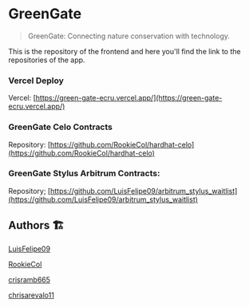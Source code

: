 # GreenGate

>GreenGate: Connecting nature conservation with technology. 

This is the repository of the frontend and here you'll find the link to the repositories of the app.

### Vercel Deploy

Vercel: [https://green-gate-ecru.vercel.app/](https://green-gate-ecru.vercel.app/)

### GreenGate Celo Contracts 

Repository: [https://github.com/RookieCol/hardhat-celo](https://github.com/RookieCol/hardhat-celo)

### GreenGate Stylus Arbitrum Contracts:

Repository; [https://github.com/LuisFelipe09/arbitrum_stylus_waitlist](https://github.com/LuisFelipe09/arbitrum_stylus_waitlist)

## Authors 🏗
[LuisFelipe09](https://github.com/LuisFelipe09)

[RookieCol](https://github.com/RookieCol)

[crisramb665](https://github.com/crisramb665)

[chrisarevalo11](https://github.com/chrisarevalo11)
